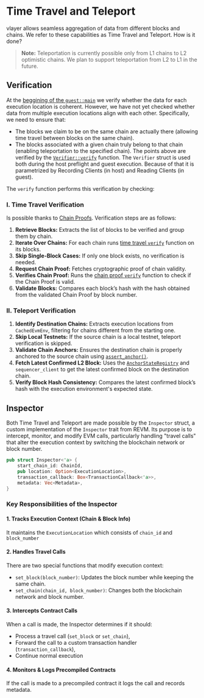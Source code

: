# Time Travel and Teleport

vlayer allows seamless aggregation of data from different blocks and chains. We refer to these capabilities as Time Travel and Teleport. How is it done?

> **Note:** Teleportation is currently possible only from L1 chains to L2 optimistic chains. We plan to support teleportation from L2 to L1 in the future.

## Verification

At the [beggining of the `guest::main`](https://github.com/vlayer-xyz/vlayer/blob/main/rust/services/call/guest/src/guest.rs#L38) we verify whether the data for each execution location is coherent. However, we have not yet checked whether data from multiple execution locations align with each other. Specifically, we need to ensure that:
* The blocks we claim to be on the same chain are actually there (allowing time travel between blocks on the same chain).
* The blocks associated with a given chain truly belong to that chain (enabling teleportation to the specified chain).
The points above are verified by the [`Verifier::verify`](https://github.com/vlayer-xyz/vlayer/blob/main/rust/services/call/engine/src/verifier/travel_call.rs#L80) function. The `Verifier` struct is used both during the host preflight and guest execution. Because of that it is parametrized by Recording Clients (in host) and Reading Clients (in guest).

The `verify` function performs this verification by checking:

### I. Time Travel Verification
Is possible thanks to [Chain Proofs](./chain_proof.md).
Verification steps are as follows:
1. **Retrieve Blocks:** Extracts the list of blocks to be verified and group them by chain.
2. **Iterate Over Chains:** For each chain runs [time travel `verify`](https://github.com/vlayer-xyz/vlayer/blob/main/rust/services/call/engine/src/verifier/time_travel.rs#L40) function on its blocks.
3. **Skip Single-Block Cases:** If only one block exists, no verification is needed.
4. **Request Chain Proof:** Fetches cryptographic proof of chain validity.
5. **Verifies Chain Proof:** Runs the [chain proof `verify`](https://github.com/vlayer-xyz/vlayer/blob/main/rust/services/chain/common/src/verifier.rs#L46) function to check if the Chain Proof is valid.
6. **Validate Blocks:** Compares each block’s hash with the hash obtained from the validated Chain Proof by block number.

### II. Teleport Verification
1. **Identify Destination Chains:** Extracts execution locations from `CachedEvmEnv`, filtering for chains different from the starting one.
2. **Skip Local Testnets:** If the source chain is a local testnet, teleport verification is skipped.
3. **Validate Chain Anchors:** Ensures the destination chain is properly anchored to the source chain using [`assert_anchor()`](https://github.com/vlayer-xyz/vlayer/blob/main/rust/chain/src/optimism.rs#L25).
4. **Fetch Latest Confirmed L2 Block:** Uses the [`AnchorStateRegistry`](https://docs.optimism.io/stack/smart-contracts#anchorstateregistry) and `sequencer_client` to get the latest confirmed block on the destination chain.
5. **Verify Block Hash Consistency:** Compares the latest confirmed block’s hash with the execution environment's expected state.

## Inspector

Both Time Travel and Teleport are made possible by the `Inspector` struct, a custom implementation of the `Inspector` trait from REVM. Its purpose is to intercept, monitor, and modify EVM calls, particularly handling "travel calls" that alter the execution context by switching the blockchain network or block number.

```rust
pub struct Inspector<'a> {
    start_chain_id: ChainId,
    pub location: Option<ExecutionLocation>,
    transaction_callback: Box<TransactionCallback<'a>>,
    metadata: Vec<Metadata>,
}
```

### Key Responsibilities of the Inspector

#### 1. Tracks Execution Context (Chain & Block Info)
It maintains the `ExecutionLocation` which consists of `chain_id` and `block_number`

#### 2. Handles Travel Calls
There are two special functions that modify execution context:
* `set_block(block_number)`: Updates the block number while keeping the same chain.
* `set_chain(chain_id, block_number)`: Changes both the blockchain network and block number.

#### 3. Intercepts Contract Calls
When a call is made, the Inspector determines if it should:
* Process a travel call (`set_block` or `set_chain`),
* Forward the call to a custom transaction handler (`transaction_callback`),
* Continue normal execution 

#### 4. Monitors & Logs Precompiled Contracts
If the call is made to a precompiled contract it logs the call and records metadata.

